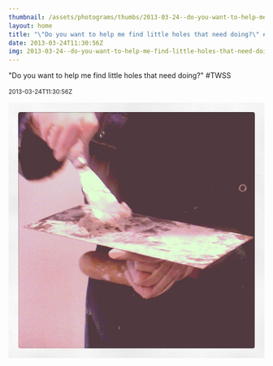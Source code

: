 ```yaml
---
thumbnail: /assets/photograms/thumbs/2013-03-24--do-you-want-to-help-me-find-little-holes-that-need-doing----twss.jpg
layout: home
title: "\"Do you want to help me find little holes that need doing?\" #TWSS"
date: 2013-03-24T11:30:56Z
img: 2013-03-24--do-you-want-to-help-me-find-little-holes-that-need-doing----twss.jpg
---
```


"Do you want to help me find little holes that need doing?" #TWSS

<small>2013-03-24T11:30:56Z</small>

!["Do you want to help me find little holes that need doing?" #TWSS](2013-03-24--do-you-want-to-help-me-find-little-holes-that-need-doing----twss.jpg)
